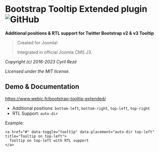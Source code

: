 # Bootstrap Tooltip Extended plugin ![GitHub](https://img.shields.io/github/license/cyrezdev/bootstrap-tooltip-extended)
**Additional positions & RTL support for Twitter Bootstrap v2 & v3 Tooltip**

> Created for Joomla!
> 
> Integrated in official Joomla CMS J3.

_Copyright (c) 2016-2023 Cyril Rezé_

_Licensed under the MIT license._

## Demo & Documentation
https://www.webic.fr/bootstrap-tooltip-extended/

- Additional positions: <code>bottom-left</code>, <code>bottom-right</code>, <code>top-left</code>, <code>top-right</code>
- RTL Support: <code>auto-dir</code>

Example:

```
<a href="#" data-toggle="tooltip" data-placement="auto-dir top-left" title="Tooltip on top-left">
  Tooltip on top-left with RTL support
</a>
```
